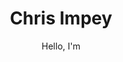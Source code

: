 ---
subtitle: "Hello, I'm"
title: "Chris Impey"
image: "/images/author/chris-impey.jpg"

description: "A writer based in New York City. I'm interested in all things tech, science, and photography related, and likes to yo-yo in my free time."
---